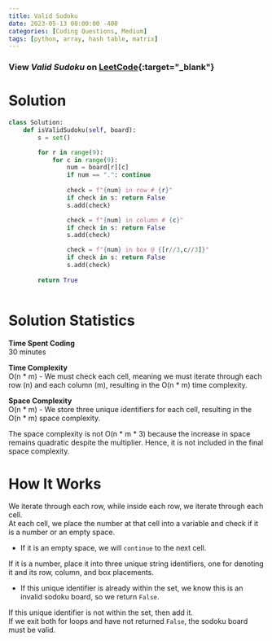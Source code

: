 ```yaml
---
title: Valid Sudoku
date: 2023-05-13 00:00:00 -400
categories: [Coding Questions, Medium]
tags: [python, array, hash table, matrix]
---
```



### View *Valid Sudoku* on [LeetCode](https://leetcode.com/problems/valid-sudoku/){:target="_blank"}

# Solution  

```python
class Solution:
    def isValidSudoku(self, board):
        s = set()

        for r in range(9):
            for c in range(9):
                num = board[r][c]
                if num == ".": continue
                
                check = f"{num} in row # {r}"
                if check in s: return False
                s.add(check)

                check = f"{num} in column # {c}"
                if check in s: return False
                s.add(check)

                check = f"{num} in box @ {[r//3,c//3]}"
                if check in s: return False
                s.add(check)
                
        return True
                
```

# Solution Statistics  

**Time Spent Coding**  
30 minutes

**Time Complexity**  
O(n * m) - We must check each cell, meaning we must iterate through each row (n) and each column (m), resulting in the O(n * m) time complexity.

**Space Complexity**  
O(n * m) - We store three unique identifiers for each cell, resulting in the O(n * m) space complexity.  

The space complexity is not O(n * m * 3) because the increase in space remains quadratic despite the multiplier. 
Hence, it is not included in the final space complexity. 

# How It Works
We iterate through each row, while inside each row, we iterate through each cell.  
At each cell, we place the number at that cell into a variable and check if it is a number or an empty space.  
* If it is an empty space, we will `continue` to the next cell.  

If it is a number, place it into three unique string identifiers, one for denoting it and its row, column, and box placements.  
* If this unique identifier is already within the set, we know this is an invalid sodoku board, so we return `False`.  

If this unique identifier is not within the set, then add it.  
If we exit both for loops and have not returned `False`, the sodoku board must be valid.
